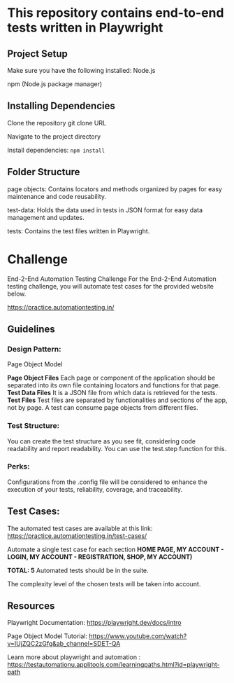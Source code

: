 # This repository contains end-to-end tests written in Playwright 

## Project Setup
Make sure you have the following installed:
Node.js

npm (Node.js package manager)

## Installing Dependencies
Clone the repository git clone URL

Navigate to the project directory

Install dependencies: <code>npm install</code>

## Folder Structure

page objects: Contains locators and methods organized by pages for easy maintenance and code reusability.

test-data: Holds the data used in tests in JSON format for easy data management and updates.

tests: Contains the test files written in Playwright.

# Challenge

End-2-End Automation Testing Challenge
For the End-2-End Automation testing challenge, you will automate test cases for the provided website below.

https://practice.automationtesting.in/

## Guidelines
### Design Pattern:
Page Object Model

**Page Object Files**
Each page or component of the application should be separated into its own file containing locators and functions for that page.
**Test Data Files**
It is a JSON file from which data is retrieved for the tests.
**Test Files**
Test files are separated by functionalities and sections of the app, not by page.
A test can consume page objects from different files.

### Test Structure:
You can create the test structure as you see fit, considering code readability and report readability. You can use the test.step function for this.

### Perks:

Configurations from the .config file will be considered to enhance the execution of your tests, reliability, coverage, and traceability.

## Test Cases:

The automated test cases are available at this link: https://practice.automationtesting.in/test-cases/

Automate a single test case for each section **HOME PAGE, MY ACCOUNT - LOGIN, MY ACCOUNT - REGISTRATION, SHOP, MY ACCOUNT)**

**TOTAL: 5** Automated tests should be in the suite.

The complexity level of the chosen tests will be taken into account.

## Resources

Playwright Documentation: https://playwright.dev/docs/intro

Page Object Model Tutorial: https://www.youtube.com/watch?v=IUjZQC2zGfg&ab_channel=SDET-QA

Learn more about playwright and automation : https://testautomationu.applitools.com/learningpaths.html?id=playwright-path
